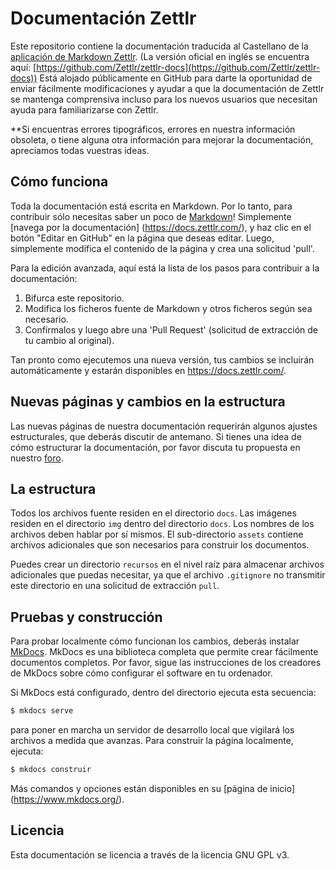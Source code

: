 # Documentación Zettlr

Este repositorio contiene la documentación traducida al Castellano de la [aplicación de Markdown Zettlr](https://www.zettlr.com/). 
(La versión oficial en inglés se encuentra aquí: [https://github.com/Zettlr/zettlr-docs](https://github.com/Zettlr/zettlr-docs))  Está alojado públicamente en GitHub para darte la oportunidad de enviar fácilmente modificaciones y ayudar a que la documentación de Zettlr se mantenga comprensiva incluso para los nuevos usuarios que necesitan ayuda para familiarizarse con Zettlr.

**Si encuentras errores tipográficos, errores en nuestra información obsoleta, o tiene alguna otra información para mejorar la documentación, apreciamos todas vuestras ideas.

## Cómo funciona

Toda la documentación está escrita en Markdown. Por lo tanto, para contribuir sólo necesitas saber un poco de [Markdown](https://www.markdownguide.org/basic-syntax/)! Simplemente [navega por la documentación] (https://docs.zettlr.com/), y haz clic en el botón "Editar en GitHub" en la página que deseas editar. Luego, simplemente modifica el contenido de la página y crea una solicitud 'pull'.

Para la edición avanzada, aquí está la lista de los pasos para contribuir a la documentación:

1. Bifurca este repositorio.
2. Modifica los ficheros fuente de Markdown y otros ficheros según sea necesario.
3. Confírmalos y luego abre una 'Pull Request' (solicitud de extracción de tu cambio al original).

Tan pronto como ejecutemos una nueva versión, tus cambios se incluirán automáticamente y estarán disponibles en https://docs.zettlr.com/.

## Nuevas páginas y cambios en la estructura

Las nuevas páginas de nuestra documentación requerirán algunos ajustes estructurales, que deberás discutir de antemano. Si tienes una idea de cómo estructurar la documentación, por favor discuta tu propuesta en nuestro [foro](https://forum.zettlr.com).

## La estructura

Todos los archivos fuente residen en el directorio `docs`. Las imágenes residen en el directorio `img` dentro del directorio `docs`. Los nombres de los archivos deben hablar por sí mismos. El sub-directorio `assets` contiene archivos adicionales que son necesarios para construir los documentos.

Puedes crear un directorio `recursos` en el nivel raíz para almacenar archivos adicionales que puedas necesitar, ya que el archivo `.gitignore` no transmitir este directorio en una solicitud de extracción `pull`.

## Pruebas y construcción

Para probar localmente cómo funcionan los cambios, deberás instalar [MkDocs](https://www.mkdocs.org/). MkDocs es una biblioteca completa que permite crear fácilmente documentos completos. Por favor, sigue las instrucciones de los creadores de MkDocs sobre cómo configurar el software en tu ordenador.

Si MkDocs está configurado, dentro del directorio ejecuta esta secuencia:

```bash
$ mkdocs serve
```

para poner en marcha un servidor de desarrollo local que vigilará los archivos a medida que avanzas. Para construir la página localmente, ejecuta:

```bash
$ mkdocs construir
```

Más comandos y opciones están disponibles en su [página de inicio] (https://www.mkdocs.org/).

## Licencia

Esta documentación se licencia a través de la licencia GNU GPL v3.
